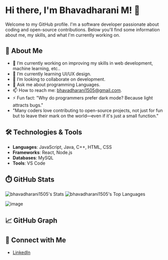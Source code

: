 # Hi there, I'm Bhavadharani M! 👋

Welcome to my GitHub profile. I'm a software developer passionate about coding and open-source contributions. Below you'll find some information about me, my skills, and what I'm currently working on.

## 🚀 About Me

- 🔭 I’m currently working on improving my skills in web development, machine learning, etc..
- 🌱 I’m currently learning UI/UX design.
- 👯 I’m looking to collaborate on development.
- 💬 Ask me about programming Languages.
- 📫 How to reach me: bhavadharani1505@gmail.com.
- ⚡ Fun fact: "Why do programmers prefer dark mode? Because light attracts bugs."
- "Many coders love contributing to open-source projects, not just for fun but to leave their mark on the world—even if it's just a small function."

## 🛠️ Technologies & Tools

- **Languages**: JavaScript, Java, C++, HTML, CSS
- **Frameworks**: React, Node.js
- **Databases**: MySQL
- **Tools**: VS Code

## ⏱️ GitHub Stats

![bhavadharani1505's Stats](https://github-readme-stats.vercel.app/api?username=bhavadharani1505&theme=tokyonight&show_icons=true&hide_border=false&count_private=true)
![bhavadharani1505's Top Languages](https://github-readme-stats.vercel.app/api/top-langs/?username=bhavadharani1505&theme=tokyonight&show_icons=true&hide_border=false&layout=compact)

![image](https://github.com/user-attachments/assets/f94b11fe-8a49-4d59-9042-a4511c76d136)

##  📈 GitHub Graph

## 🔗 Connect with Me

- [LinkedIn](https://www.linkedin.com/in/bhavadharani-m-a27233284)
